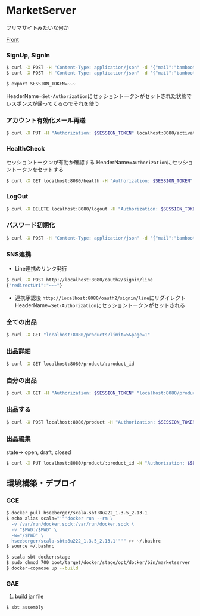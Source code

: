 # MarketServer
フリマサイトみたいな何か

[Front](https://github.com/BambooTuna/market-front)


### SignUp, SignIn
```bash
$ curl -X POST -H "Content-Type: application/json" -d '{"mail":"bambootuna@gmail.com","pass":"pass"}' localhost:8080/signup -i
$ curl -X POST -H "Content-Type: application/json" -d '{"mail":"bambootuna@gmail.com","pass":"pass"}' localhost:8080/signin -i

$ export SESSION_TOKEN=~~~
```
HeaderName=`Set-Authorization`にセッショントークンがセットされた状態でレスポンスが帰ってくるのでそれを使う

### アカウント有効化メール再送
```bash
$ curl -X PUT -H "Authorization: $SESSION_TOKEN" localhost:8080/activate -i
```
### HealthCheck
セッショントークンが有効か確認する
HeaderName=`Authorization`にセッショントークンをセットする
```bash
$ curl -X GET localhost:8080/health -H "Authorization: $SESSION_TOKEN"
```

### LogOut
```bash
$ curl -X DELETE localhost:8080/logout -H "Authorization: $SESSION_TOKEN"
```

### パスワード初期化
```bash
$ curl -X POST -H "Content-Type: application/json" -d '{"mail":"bambootuna@gmail.com"}' localhost:8080/init -i
```

### SNS連携
- Line連携のリンク発行
```bash
$ curl -X POST http://localhost:8080/oauth2/signin/line
{"redirectUri":"~~~"}
```

- 連携承認後
`http://localhost:8080/oauth2/signin/line`にリダイレクト
HeaderName=`Set-Authorization`にセッショントークンがセットされる


### 全ての出品
```bash
$ curl -X GET "localhost:8080/products?limit=5&page=1"
```

### 出品詳細
```bash
$ curl -X GET localhost:8080/product/:product_id
```

### 自分の出品
```bash
$ curl -X GET -H "Authorization: $SESSION_TOKEN" "localhost:8080/products/self?limit=5&page=1&states=open,draft"
```

### 出品する
```bash
$ curl -X POST localhost:8080/product -H "Authorization: $SESSION_TOKEN" -H "Content-Type: application/json" -d '{"title":"タイトル","detail":"商品詳細","price":1000,"state":"open"}'
```

### 出品編集
state-> open, draft, closed
```bash
$ curl -X PUT localhost:8080/product/:product_id -H "Authorization: $SESSION_TOKEN" -H "Content-Type: application/json" -d '{"title":"タイトル","detail":"商品詳細","price":1100,"state":"draft"}'
```


## 環境構築・デプロイ

### GCE
```bash
$ docker pull hseeberger/scala-sbt:8u222_1.3.5_2.13.1
$ echo alias scala="'"'docker run --rm \
  -v /var/run/docker.sock:/var/run/docker.sock \
  -v "$PWD:/$PWD" \
  -w="/$PWD" \
  hseeberger/scala-sbt:8u222_1.3.5_2.13.1'"'" >> ~/.bashrc
$ source ~/.bashrc

$ scala sbt docker:stage
$ sudo chmod 700 boot/target/docker/stage/opt/docker/bin/marketserver
$ docker-copmose up --build
```

### GAE
1. build jar file
```bash
$ sbt assembly
```
